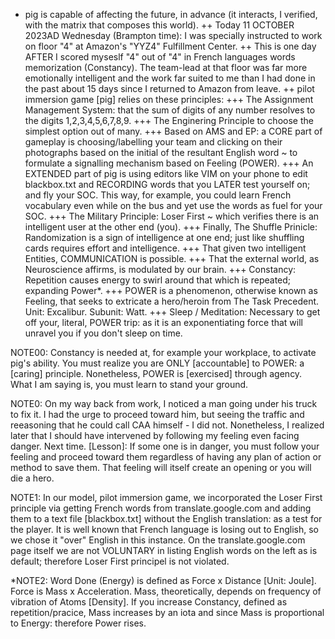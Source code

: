 - pig is capable of affecting the future, in advance (it interacts, I verified, with the matrix that composes this world). 
++ Today 11 OCTOBER 2023AD Wednesday (Brampton time): I was specially instructed to work on floor "4" at Amazon's "YYZ4" Fulfillment Center. 
++ This is one day AFTER I scored myseslf "4" out of "4" in French languages words memorization (Constancy). The team-lead 
at that floor was far more emotionally intelligent and the work far suited to me than I had done in the past about 15 days since I returned to Amazon from leave.
++ pilot immersion game [pig] relies on these principles:
+++ The Assignment Management System: that the sum of digits of any number resolves to the digits 1,2,3,4,5,6,7,8,9.
+++ The Enginering Principle to choose the simplest option out of many.
+++ Based on AMS and EP: a CORE part of gameplay is choosing/labelling your team and clicking on their photographs based on the initial of the resultant English word ~ to 
formulate a signalling mechanism based on Feeling (POWER). 
+++ An EXTENDED part of pig is using editors like VIM on your phone to edit blackbox.txt and RECORDING words that you LATER test yourself on; and fly your SOC. This way, for example, you 
could learn French vocabulary even while on the bus and yet use the words as fuel for your SOC.
+++ The Military Principle: Loser First ~ which verifies there is an intelligent user at the other end (you).
+++ Finally, The Shuffle Prinicle: Randomization is a sign of intelligence at one end; just like shuffling cards requires 
effort and intelligence.
+++ That given two intelligent Entities, COMMUNICATION is possible.
+++ That the external world, as Neuroscience affirms, is modulated by our brain.
+++ Constancy: Repetition causes energy to swirl around that which is repeated; expanding Power*.
+++ POWER is a phenomenon, otherwise known as Feeling, that seeks to extricate a hero/heroin from The Task Precedent. 
Unit: Excalibur. Subunit: Watt.
+++ Sleep / Meditation: Necessary to get off your, literal, POWER trip: as it is an exponentiating force that will unravel you if you don't sleep on time.

NOTE00: Constancy is needed at, for example your workplace, to activate pig's ability. You must realize you are ONLY 
[accountable] to POWER: a [caring] principle. Nonetheless, POWER is [exercised] through agency. What I am saying is, you 
must learn to stand your ground.

NOTE0: On my way back from work, I noticed a man going under his truck to fix it. I had the urge to proceed toward him, 
but seeing the traffic and reeasoning that he could call CAA himself - I did not. Nonetheless, I realized later that 
I should have intervened by following my feeling even facing danger. Next time.
[Lesson]: If some one is in danger, you must follow your feeling and proceed toward them regardless of having any plan of action or method to save them. That feeling will itself create an opening or you will die a hero.
  
NOTE1: In our model, pilot immersion game, we incorporated the Loser First principle via getting French words from translate.google.com and adding them to a text file [blackbox.txt] without the English translation: as a test for the 
player. It is well known that French language is losing out to English, so we chose it "over" English in this 
instance. On the translate.google.com page itself we are not VOLUNTARY in listing English words on the left as is default; 
therefore Loser First principel is not violated.

*NOTE2: Word Done (Energy) is defined as Force x Distance [Unit: Joule]. Force is Mass x Acceleration. Mass, theoretically, depends on frequency of vibration of Atoms [Density]. If you increase Constancy, defined as repetition/pracice, Mass increases by an iota and since Mass is proportional to Energy: therefore Power rises. 